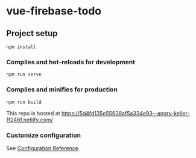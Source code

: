 # vue-firebase-todo

## Project setup
```
npm install
```

### Compiles and hot-reloads for development
```
npm run serve
```

### Compiles and minifies for production
```
npm run build
```

This repo is hosted at https://5d4fd135e55638af5a334e93--angry-keller-1f246f.netlify.com/
### Customize configuration
See [Configuration Reference](https://cli.vuejs.org/config/).
